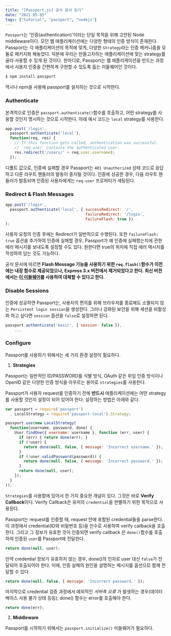 ```yaml
---
title: "[Passport.js] 공식 문서 읽기"
date: "2021-05-05"
tags: ["tutorial", "passport", "nodejs"]
---
```

```Passport```는 '인증(authentication)'이라는 단일 목적을 위해 고안된 Node middleware이다. 모던 웹 애플리케이션에는 다양한 형태의 인증 방식이 존재한다. Passport는 각 애플리케이션의 목적에 맞게, 다양한 ```Strategy```라는 인증 메커니즘을 모듈로 패키지화 해놓았다. 덕분에 우리는 만들고자하는 애플리케이션에 맞는 strategy를 골라 사용할 수 있게 된 것이다. 한마디로, Passport는 웹 애플리케이션을 만드는 과정에서 사용자 인증을 간편하게 구현할 수 있도록 돕는 미들웨어인 것이다.

```javascript
$ npm install passport
```

역시나 npm을 사용해 passport를 설치하는 것으로 시작한다.



### Authenticate

본격적으로 인증은 ```passport.authenticate()```함수를 호출하고, 어떤 strategy를 사용할 것인지 명시하는 것으로 시작한다. 아래 예시 코드는 ```local``` strategy를 사용한다.

```javascript
app.post('/login',
  passport.authenticate('local'),
  function(req, res) {
    // If this function gets called, authentication was successful.
    // `req.user` contains the authenticated user.
    res.redirect('/users/' + req.user.username);
  });
```

디폴트 값으로, 인증에 실패할 경우 Passport는 ```401 Unauthorized``` 상태 코드로 응답하고 다른 라우트 핸들러의 발동이 중지될 것이다. 인증에 성공한 경우, 다음 라우트 핸들러가 발동되며 인증된 사용자에게는 ```req.user``` 프로퍼티가 세팅된다.



### Redirect & Flash Messages

```javascript
app.post('/login',
  passport.authenticate('local', { successRedirect: '/',
                                   failureRedirect: '/login',
                                   failureFlash: true })
);
```

사용자 요청의 인증 후에는 Redirect가 일반적으로 수행된다. 또한 ```failureFlash: true``` 옵션을 추가하여 인증에 실패할 경우, Passport가 왜 인증에 실패했는지에 관한 에러 메시지를 보내도록 설정할 수도 있다. 원한다면 true의 위치에 직접 에러 메시지를 작성하여 담는 것도 가능하다. 

공식 문서에 따르면 **Flash Message 기능을 사용하기 위한 ```req.flash()```함수가 이전에는 내장 함수로 제공되었으나, Express 3.x 버전에서 제거되었다고 한다. 최신 버전에서는 [이 미들웨어](https://github.com/jaredhanson/connect-flash)를 사용하여 대체할 수 있다고 한다.**



### Disable Sessions

인증에 성공하면 Passport는, 사용자의 편의를 위해 브라우저를 종료해도 소멸되지 않는 ```Persistent login session```을 생성한다. 그러나 강화된 보안을 위해 세션을 비활성화 하고 싶다면 ```session``` 옵션을 ```false```로 설정하면 된다.

```javascript
passport.authenticate('basic', { session: false }),
    ...
```



### Configure

Passport를 사용하기 위해서는 세 가지 환경 설정이 필요하다.

1. **Strategies**

Passport는 일반적인 ID/PASSWORD를 식별 방식, OAuth 같은 위임 인증 방식이나 OpenID 같은 다양한 인증 방식을 아우르는 용어로 ```strategies```를 사용한다. 

Passport가 사용자 request를 인증하기 전에 **반드시** 애플리케이션에는 어떤 strategy를 사용할 것인지 설정이 되어 있어야 한다. 설정하는 방법은 아래와 같다.

```javascript
var passport = require('passport')
  , LocalStrategy = require('passport-local').Strategy;

passport.use(new LocalStrategy(
  function(username, password, done) {
    User.findOne({ username: username }, function (err, user) {
      if (err) { return done(err); }
      if (!user) {
        return done(null, false, { message: 'Incorrect username.' });
      }
      if (!user.validPassword(password)) {
        return done(null, false, { message: 'Incorrect password.' });
      }
      return done(null, user);
    });
  }
));
```



```Strategies```를 사용함에 있어서 한 가지 중요한 개념이 있다. 그것은 바로 **Verify Callback**이다. Verify Callback은 유저의 ```credential```을 판별하기 위한 목적으로 사용된다.

Passport는 request를 인증할 때, request 안에 포함된 credential들을 parse한다. 이 과정에서 credential(ID와 비밀번호 등)을 인수로 사용하여 verify callback을 호출한다. 그리고 그 정보가 유효한 것이 인증되면 verify callback 은 ```done()```함수를 호출하여 인증된 ```user```를 Passport에 전달한다.

```javascript
return done(null, user);
```

만약 credential 정보가 유효하지 않는 경우, done()의 인자로 user 대신 ```false```가 전달되어 호출되어야 한다. 이때, 인증 실패의 원인을 설명하는 메시지를 옵션으로 함께 전달할 수 있다.

```javascript
return done(null, false, { message: 'Incorrect password.' });
```

마지막으로 credential 검증 과정에서 예외적인 *서버측 오류* 가 발생하는 경우(데이터베이스 사용 불가 상태 등등), done() 함수는 error를 호출해야 한다.

```javascript
return done(err);
```



2. **Middleware**

Passport를 시작하기 위해서는 ```passport.initialize()``` 미들웨어가 필요하다.